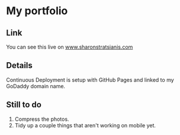 # My portfolio

## Link

You can see this live on www.sharonstratsianis.com

## Details

Continuous Deployment is setup with GitHub Pages and linked to my GoDaddy domain name.

## Still to do

1. Compress the photos.
2. Tidy up a couple things that aren't working on mobile yet.
